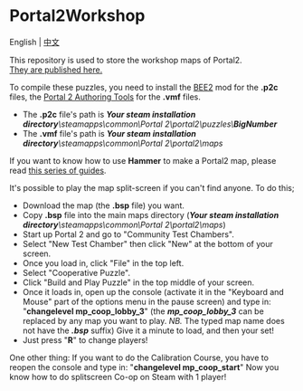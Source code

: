 # Portal2Workshop
English | [中文](blob/master/README_ZH-CN.md)

This repository is used to store the workshop maps of Portal2.  
[They are published here.](https://steamcommunity.com/profiles/76561198391583576/myworkshopfiles/?appid=620)  

To compile these puzzles, you need to install the [BEE2](https://github.com/BEEmod/BEE2.4/releases) mod for the **.p2c** files, the [Portal 2 Authoring Tools](https://developer.valvesoftware.com/wiki/Authoring_Tools/SDK_(Portal_2)) for the **.vmf** files.  

- The **.p2c** file's path is _**Your steam installation directory**\\steamapps\\common\\Portal 2\\portal2\\puzzles\\**BigNumber**_
- The **.vmf** file's path is _**Your steam installation directory**\\steamapps\\common\\Portal 2\\portal2\\maps_

If you want to know how to use **Hammer** to make a Portal2 map, please read [this series of guides](https://steamcommunity.com/sharedfiles/filedetails/?id=2204608925).

It's possible to play the map split-screen if you can't find anyone. To do this;
- Download the map (the **.bsp** file) you want.
- Copy **.bsp** file into the main maps directory (_**Your steam installation directory**\\steamapps\\common\\Portal 2\\portal2\\maps_)
- Start up Portal 2 and go to "Community Test Chambers".
- Select "New Test Chamber" then click "New" at the bottom of your screen.
- Once you load in, click "File" in the top left.
- Select "Cooperative Puzzle".
- Click "Build and Play Puzzle" in the top middle of your screen.
- Once it loads in, open up the console (activate it in the "Keyboard and Mouse" part of the options menu in the pause screen) and type in: "**changelevel mp_coop_lobby_3**" (the **_mp_coop_lobby_3_** can be replaced by any map you want to play. _NB._ The typed map name does not have the **_.bsp_** suffix) Give it a minute to load, and then your set!
- Just press "**R**" to change players!
 
One other thing: If you want to do the Calibration Course, you have to reopen the console and type in: "**changelevel mp_coop_start**" Now you know how to do splitscreen Co-op on Steam with 1 player!
